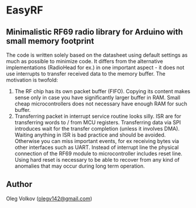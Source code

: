 # EasyRF
## Minimalistic RF69 radio library for Arduino with small memory footprint

The code is written solely based on the datasheet using default settings as much as possible to minimize code. It differs from the alternative implementations (RadioHead for ex.) in one important aspect - it does not use interrupts to transfer received data to the memory buffer. The motivation is twofold:
1. The RF chip has its own packet buffer (FIFO). Copying its content makes sense only in case you have significantly larger buffer in RAM. Small cheap microcontrollers does not necessary have enough RAM for such buffer.
2. Transferring packet in interrupt service routine looks silly. ISR are for transferring words to / from MCU registers. Transferring data via SPI introduces wait for the transfer completion (unless it involves DMA). Waiting anything in ISR is bad practice and should be avoided. Otherwise you can miss important events, for ex receiving bytes via other interfaces such as UART.
Instead of interrupt line the physical connection of the RF69 module to microcontroller includes reset line. Using hard reset is necessary to be able to recover from any kind of anomalies that may occur during long term operation.

## Author

Oleg Volkov (olegv142@gmail.com)
